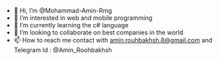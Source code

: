 - 👋 Hi, I’m @Mohammad-Amin-Rmg
- 👀 I’m interested in web and mobile programming
- 🌱 I’m currently learning the c# language
- 💞️ I’m looking to collaborate on best companies in the world
- 📫 How to reach me contact with amin.rouhbakhsh.8@gmail.com and Telegram Id : @Amin_Roohbakhsh

<!---
Mohammad-Amin-Rmg/Mohammad-Amin-Rmg is a ✨ special ✨ repository because its `README.md` (this file) appears on your GitHub profile.
You can click the Preview link to take a look at your changes.
--->
